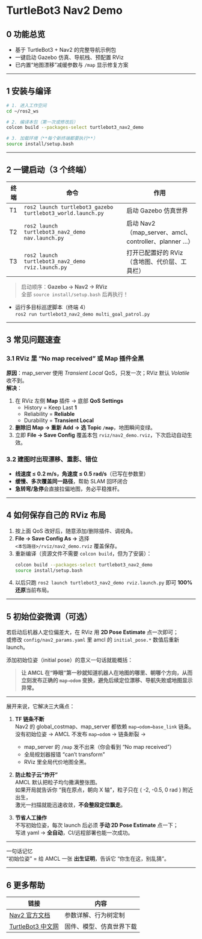 # TurtleBot3 Nav2 Demo

## 0 功能总览
- 基于 TurtleBot3 + Nav2 的完整导航示例包  
- 一键启动 Gazebo 仿真、导航栈、预配置 RViz  
- 已内置“地图漂移”减缓参数与 `/map` 显示修复方案  

---

## 1 安装与编译
```bash
# 1. 进入工作空间
cd ~/ros2_ws

# 2. 编译本包（第一次或修改后）
colcon build --packages-select turtlebot3_nav2_demo

# 3. 加载环境（**每个新终端都要执行**）
source install/setup.bash
```

---

## 2 一键启动（3 个终端）
| 终端 | 命令 | 作用 |
| ---- | ---- | ---- |
| T1 | `ros2 launch turtlebot3_gazebo turtlebot3_world.launch.py` | 启动 Gazebo 仿真世界 |
| T2 | `ros2 launch turtlebot3_nav2_demo nav.launch.py` | 启动 Nav2（map_server、amcl、controller、planner …） |
| T3 | `ros2 launch turtlebot3_nav2_demo rviz.launch.py` | 打开已配置好的 RViz（含地图、代价层、工具栏） |

> 启动顺序：**Gazebo → Nav2 → RViz**  
> 全部 `source install/setup.bash` 后再执行！

- 运行多目标巡逻脚本（终端 4）  
`ros2 run turtlebot3_nav2_demo multi_goal_patrol.py`

---

## 3 常见问题速查

### 3.1 RViz 里 “No map received” 或 Map 插件全黑
**原因**：map_server 使用 *Transient Local* QoS，只发一次；RViz 默认 *Volatile* 收不到。  
**解决**：
1. 在 RViz 左侧 **Map** 插件 → 底部 **QoS Settings**  
   - History = Keep Last **1**  
   - Reliability = **Reliable**  
   - Durability = **Transient Local**  
2. **删除旧 Map → 重新 Add → 选 Topic `/map`**，地图瞬间变绿。  
3. 立即 **File → Save Config** 覆盖本包 `rviz/nav2_demo.rviz`，下次启动自动生效。

### 3.2 建图时出现漂移、重影、错位
- **线速度 ≤ 0.2 m/s，角速度 ≤ 0.5 rad/s**（已写在参数里）  
- **缓慢、多次覆盖同一路径**，帮助 SLAM 回环闭合  
- **急转弯/急停**会直接拉偏地图，务必平稳推杆。

---

## 4 如何保存自己的 RViz 布局
1. 按上面 QoS 改好后，随意添加/删除插件、调视角。  
2. **File → Save Config As →** 选择  
   `<本包路径>/rviz/nav2_demo.rviz` 覆盖保存。  
3. 重新编译（资源文件不需要 `colcon build`，但为了安装）：
   ```bash
   colcon build --packages-select turtlebot3_nav2_demo
   source install/setup.bash
   ```
4. 以后只跑 `ros2 launch turtlebot3_nav2_demo rviz.launch.py` 即可 **100% 还原**当前布局。

---

## 5 初始位姿微调（可选）
若启动后机器人定位偏差大，在 RViz 用 **2D Pose Estimate** 点一次即可；  
或修改 `config/nav2_params.yaml` 里 amcl 的 `initial_pose.*` 数值后重新 launch。

添加初始位姿（initial pose）的意义一句话就能概括：

> **让 AMCL 在“睁眼”第一秒就知道机器人在地图的哪里、朝哪个方向，从而立刻发布正确的 `map→odom` 变换，避免后续定位漂移、导航失败或地图显示异常。**

------------------------------------------------
展开来说，它解决三大痛点：

1. **TF 链条不断**  
   Nav2 的 global_costmap、map_server 都依赖 `map→odom→base_link` 链条。  
   没有初始位姿 → AMCL 不发布 `map→odom` → 链条断裂 →  
   - map_server 的 `/map` 发不出来（你会看到 “No map received”）  
   - 全局规划器报错 “can’t transform”  
   - RViz 里全局代价地图全黑。

2. **防止粒子云“炸开”**  
   AMCL 默认把粒子均匀撒满整张图。  
   如果开局就告诉你 “我在原点，朝向 X 轴”，粒子只在 ( -2, -0.5, 0 rad ) 附近出生，  
   激光一扫描就能迅速收敛，**不会整段定位飘走**。

3. **节省人工操作**  
   不写初始位姿，每次 launch 后必须 **手动 2D Pose Estimate** 点一下；  
   写进 yaml → **全自动**，CI/远程部署也能一次成功。

------------------------------------------------
一句话记忆  
“初始位姿” = 给 AMCL 一张 **出生证明**，告诉它 “你生在这，别乱猜”。

---

## 6 更多帮助
| 链接 | 内容 |
| ---- | ---- |
| [Nav2 官方文档](https://navigation.ros.org/) | 参数详解、行为树定制 |
| [TurtleBot3 中文网](https://turtlebot3.robotis.com/) | 固件、模型、仿真世界下载 |